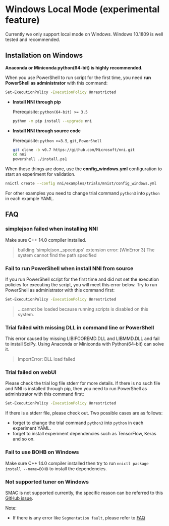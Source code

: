 # Windows Local Mode (experimental feature)

Currently we only support local mode on Windows. Windows 10.1809 is well tested and recommended.

## **Installation on Windows**

  **Anaconda or Miniconda python(64-bit) is highly recommended.**  

When you use PowerShell to run script for the first time, you need **run PowerShell as administrator** with this command:

```bash
Set-ExecutionPolicy -ExecutionPolicy Unrestricted
```

* __Install NNI through pip__

  Prerequisite: `python(64-bit) >= 3.5`

  ```bash
  python -m pip install --upgrade nni
  ```

* __Install NNI through source code__

  Prerequisite: `python >=3.5`, `git`, `PowerShell`

  ```bash
  git clone -b v0.7 https://github.com/Microsoft/nni.git
  cd nni
  powershell ./install.ps1
  ```

When these things are done, use the **config_windows.yml** configuration to start an experiment for validation.

```bash
nnictl create --config nni/examples/trials/mnist/config_windows.yml
```

For other examples you need to change trial command `python3` into `python` in each example YAML.

## **FAQ**

### simplejson failed when installing NNI

Make sure C++ 14.0 compiler installed.
>building 'simplejson._speedups' extension error: [WinError 3] The system cannot find the path specified

### Fail to run PowerShell when install NNI from source

If you run PowerShell script for the first time and did not set the execution policies for executing the script, you will meet this error below. Try to run PowerShell as administrator with this command first:

```bash
Set-ExecutionPolicy -ExecutionPolicy Unrestricted
```

>...cannot be loaded because running scripts is disabled on this system.

### Trial failed with missing DLL in command line or PowerShell

This error caused by missing LIBIFCOREMD.DLL and LIBMMD.DLL and fail to install SciPy. Using Anaconda or Miniconda with Python(64-bit) can solve it.
>ImportError: DLL load failed

### Trial failed on webUI

Please check the trial log file stderr for more details. If there is no such file and NNI is installed through pip, then you need to run PowerShell as administrator with this command first:

```bash
Set-ExecutionPolicy -ExecutionPolicy Unrestricted
```

If there is a stderr file, please check out. Two possible cases are as follows:

* forget to change the trial command `python3` into `python` in each experiment YAML.
* forget to install experiment dependencies such as TensorFlow, Keras and so on.

### Fail to use BOHB on Windows
Make sure C++ 14.0 compiler installed then try to run `nnictl package install --name=BOHB` to install the dependencies.

### Not supported tuner on Windows
SMAC is not supported currently, the specific reason can be referred to this [GitHub issue](https://github.com/automl/SMAC3/issues/483).

Note:

* If there is any error like `Segmentation fault`, please refer to [FAQ](FAQ.md)
